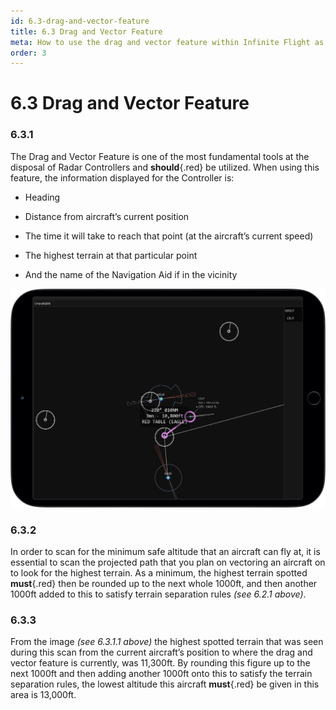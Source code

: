 ```yaml
---
id: 6.3-drag-and-vector-feature
title: 6.3 Drag and Vector Feature
meta: How to use the drag and vector feature within Infinite Flight as a Radar Controller.
order: 3 
---
```


# 6.3  Drag and Vector Feature

 

### 6.3.1    

The Drag and Vector Feature is one of the most fundamental tools at the disposal of Radar Controllers and **should**{.red} be utilized. When using this feature, the information displayed for the Controller is:



 -    Heading

 -    Distance from aircraft’s current position

 -    The time it will take to reach that point (at the aircraft’s current speed)

 -    The highest terrain at that particular point

 -    And the name of the Navigation Aid if in the vicinity

 

![Image 6.3.1.1 - Drag and Vector](_images/manual/frames/atc-drag-and-vector-manual.jpg)

 

### 6.3.2    

In order to scan for the minimum safe altitude that an aircraft can fly at, it is essential to scan the projected path that you plan on vectoring an aircraft on to look for the highest terrain. As a minimum, the highest terrain spotted **must**{.red} then be rounded up to the next whole 1000ft, and then another 1000ft added to this to satisfy terrain separation rules *(see 6.2.1 above)*.



### 6.3.3

From the image *(see 6.3.1.1 above)* the highest spotted terrain that was seen during this scan from the current aircraft’s position to where the drag and vector feature is currently, was 11,300ft. By rounding this figure up to the next 1000ft and then adding another 1000ft onto this to satisfy the terrain separation rules, the lowest altitude this aircraft **must**{.red} be given in this area is 13,000ft.

 